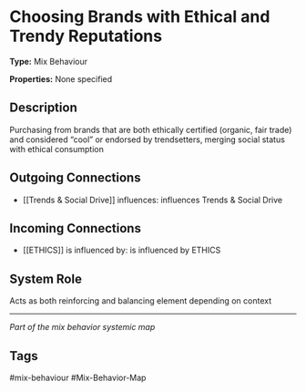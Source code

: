 # Choosing Brands with Ethical and Trendy Reputations

**Type:** Mix Behaviour

**Properties:** None specified

## Description
Purchasing from brands that are both ethically certified (organic, fair trade) and considered “cool” or endorsed by trendsetters, merging social status with ethical consumption

## Outgoing Connections
- [[Trends & Social Drive]] influences: influences Trends & Social Drive

## Incoming Connections
- [[ETHICS]] is influenced by: is influenced by ETHICS

## System Role
Acts as both reinforcing and balancing element depending on context

---
*Part of the mix behavior systemic map*

## Tags
#mix-behaviour #Mix-Behavior-Map
